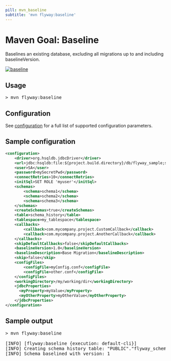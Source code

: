 ```yaml
---
pill: mvn_baseline
subtitle: 'mvn flyway:baseline'
---
```

# Maven Goal: Baseline

Baselines an existing database, excluding all migrations up to and including baselineVersion.

<a href="Commands/baseline"><img src="assets/command-baseline.png" alt="baseline"></a>

## Usage

<pre class="console"><span>&gt;</span> mvn flyway:baseline</pre>

## Configuration

See [configuration](Configuration/parameters) for a full list of supported configuration parameters.

## Sample configuration

```xml
<configuration>
    <driver>org.hsqldb.jdbcDriver</driver>
    <url>jdbc:hsqldb:file:${project.build.directory}/db/flyway_sample;shutdown=true</url>
    <user>SA</user>
    <password>mySecretPwd</password>
    <connectRetries>10</connectRetries>
    <initSql>SET ROLE 'myuser'</initSql>
    <schemas>
        <schema>schema1</schema>
        <schema>schema2</schema>
        <schema>schema3</schema>
    </schemas>
    <createSchemas>true</createSchemas>
    <table>schema_history</table>
    <tablespace>my_tablespace</tablespace>
    <callbacks>
        <callback>com.mycompany.project.CustomCallback</callback>
        <callback>com.mycompany.project.AnotherCallback</callback>
    </callbacks>
    <skipDefaultCallbacks>false</skipDefaultCallbacks>
    <baselineVersion>1.0</baselineVersion>
    <baselineDescription>Base Migration</baselineDescription>
    <skip>false</skip>
    <configFiles>
        <configFile>myConfig.conf</configFile>
        <configFile>other.conf</configFile>
    </configFiles>
    <workingDirectory>/my/working/dir</workingDirectory>
    <jdbcProperties>
      <myProperty>myValue</myProperty>
      <myOtherProperty>myOtherValue</myOtherProperty>
    </jdbcProperties>
</configuration>
```

## Sample output

<pre class="console">&gt; mvn flyway:baseline

[INFO] [flyway:baseline {execution: default-cli}]
[INFO] Creating schema history table: "PUBLIC"."flyway_schema_history"
[INFO] Schema baselined with version: 1</pre>
